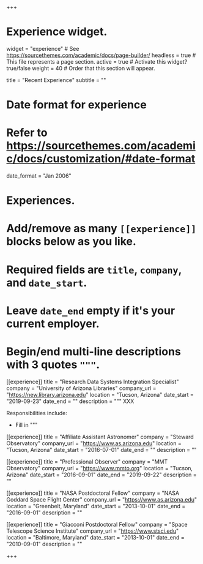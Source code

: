 +++
# Experience widget.
widget = "experience"  # See https://sourcethemes.com/academic/docs/page-builder/
headless = true  # This file represents a page section.
active = true  # Activate this widget? true/false
weight = 40  # Order that this section will appear.

title = "Recent Experience"
subtitle = ""

# Date format for experience
#   Refer to https://sourcethemes.com/academic/docs/customization/#date-format
date_format = "Jan 2006"

# Experiences.
#   Add/remove as many `[[experience]]` blocks below as you like.
#   Required fields are `title`, `company`, and `date_start`.
#   Leave `date_end` empty if it's your current employer.
#   Begin/end multi-line descriptions with 3 quotes `"""`.
[[experience]]
  title = "Research Data Systems Integration Specialist"
  company = "University of Arizona Libraries"
  company_url = "https://new.library.arizona.edu"
  location = "Tucson, Arizona"
  date_start = "2019-09-23"
  date_end = ""
  description = """
  XXX

  Responsibilities include:
  
  * Fill in
  """

[[experience]]
  title = "Affiliate Assistant Astronomer"
  company = "Steward Observatory"
  company_url = "https://www.as.arizona.edu"
  location = "Tucson, Arizona"
  date_start = "2016-07-01"
  date_end = ""
  description = ""

[[experience]]
  title = "Professional Observer"
  company = "MMT Observatory"
  company_url = "https://www.mmto.org"
  location = "Tucson, Arizona"
  date_start = "2016-09-01"
  date_end = "2019-09-22"
  description = ""

[[experience]]
  title = "NASA Postdoctoral Fellow"
  company = "NASA Goddard Space Flight Center"
  company_url = "https://www.as.arizona.edu"
  location = "Greenbelt, Maryland"
  date_start = "2013-10-01"
  date_end = "2016-09-01"
  description = ""

[[experience]]
  title = "Giacconi Postdoctoral Fellow"
  company = "Space Telescope Science Institute"
  company_url = "https://www.stsci.edu"
  location = "Baltimore, Maryland"
  date_start = "2013-10-01"
  date_end = "2010-09-01"
  description = ""

+++
